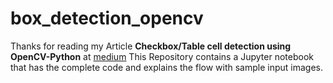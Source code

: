 # box_detection_opencv
Thanks for reading my Article **Checkbox/Table cell detection using OpenCV-Python** at [medium](https://medium.com/@sreekiranar)
This Repository contains a Jupyter notebook that has the complete code and explains the flow with sample input images.
